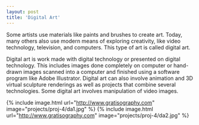 ```yaml
---
layout: post
title: 'Digital Art'
---
```


Some artists use materials like paints and brushes to create art. Today, many others also use modern means of exploring creativity, like video technology, television, and computers. This type of art is called digital art.

Digital art is work made with digital technology or presented on digital technology. This includes images done completely on computer or hand-drawn images scanned into a computer and finished using a software program like Adobe Illustrator. Digital art can also involve animation and 3D virtual sculpture renderings as well as projects that combine several technologies. Some digital art involves manipulation of video images.

{% include image.html url="http://www.gratisography.com" image="projects/proj-4/da1.jpg" %}
{% include image.html url="http://www.gratisography.com" image="projects/proj-4/da2.jpg" %}
